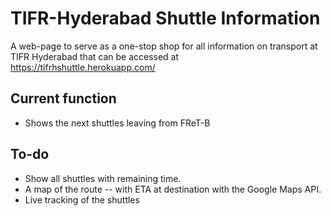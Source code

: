 # TIFR-Hyderabad Shuttle Information

A web-page to serve as a one-stop shop for all information on transport at TIFR Hyderabad that can be accessed at https://tifrhshuttle.herokuapp.com/

## Current function

* Shows the next shuttles leaving from FReT-B

## To-do

* Show all shuttles with remaining time.
* A map of the route -- with ETA at destination with the Google Maps API.
* Live tracking of the shuttles
